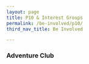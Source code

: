 ```yaml
---
layout: page
title: P10 & Interest Groups
permalink: /be-involved/p10/
third_nav_title: Be Involved

---
```


### Adventure Club